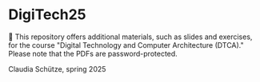 # DigiTech25

:pushpin: This repository offers additional materials, such as slides and exercises, for the course "Digital Technology and Computer Architecture (DTCA)." Please note that the PDFs are password-protected.

Claudia Schütze, spring 2025

